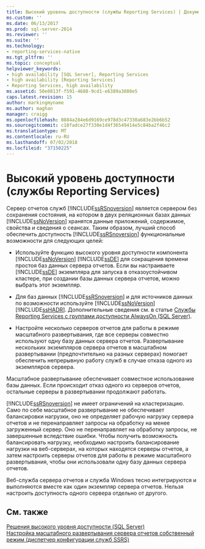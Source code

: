 ```yaml
---
title: Высокий уровень доступности (службы Reporting Services) | Документация Майкрософт
ms.custom: ''
ms.date: 06/13/2017
ms.prod: sql-server-2014
ms.reviewer: ''
ms.suite: ''
ms.technology:
- reporting-services-native
ms.tgt_pltfrm: ''
ms.topic: conceptual
helpviewer_keywords:
- high availability [SQL Server], Reporting Services
- high availability [Reporting Services]
- Reporting Services, high availability
ms.assetid: 50e0813f-f591-4688-9cd1-e6389a3808e5
caps.latest.revision: 15
author: markingmyname
ms.author: maghan
manager: craigg
ms.openlocfilehash: 0884a284e6d9169ce978d3c47330a683e2bb6b52
ms.sourcegitcommit: c18fadce27f330e1d4f36549414e5c84ba2f46c2
ms.translationtype: MT
ms.contentlocale: ru-RU
ms.lasthandoff: 07/02/2018
ms.locfileid: "37150225"
---
```

# <a name="high-availability-reporting-services"></a>Высокий уровень доступности (службы Reporting Services)
  Сервер отчетов служб [!INCLUDE[ssRSnoversion](../includes/ssrsnoversion-md.md)] является сервером без сохранения состояния, на котором в двух реляционных базах данных [!INCLUDE[ssNoVersion](../includes/ssnoversion-md.md)] хранятся данные приложений, содержимое, свойства и сведения о сеансах. Таким образом, лучший способ обеспечить доступность [!INCLUDE[ssRSnoversion](../includes/ssrsnoversion-md.md)] функциональные возможности для следующих целей:  
  
-   Используйте функцию высокого уровня доступности компонента [!INCLUDE[ssNoVersion](../includes/ssnoversion-md.md)] [!INCLUDE[ssDE](../includes/ssde-md.md)] для сокращения времени простоя баз данных сервера отчетов. Если вы настраиваете [!INCLUDE[ssDE](../includes/ssde-md.md)] экземпляра для запуска в отказоустойчивом кластере, при создании базы данных сервера отчетов, можно выбрать этот экземпляр.  
  
-   Для баз данных [!INCLUDE[ssRSnoversion](../includes/ssrsnoversion-md.md)] и для источников данных по возможности используйте [!INCLUDE[ssNoVersion](../includes/ssnoversion-md.md)] [!INCLUDE[ssHADR](../includes/sshadr-md.md)]. Дополнительные сведения см. в статье [Службы Reporting Services с группами доступности AlwaysOn (SQL Server)](../database-engine/availability-groups/windows/reporting-services-with-always-on-availability-groups-sql-server.md).  
  
-   Настройте несколько серверов отчетов для работы в режиме масштабного развертывания, где все серверы совместно используют одну базу данных сервера отчетов. Развертывание нескольких экземпляров сервера отчетов в масштабном развертывании (предпочтительно на разных серверах) помогает обеспечить непрерывную работу служб в случае отказа одного из экземпляров сервера.  
  
 Масштабное развертывание обеспечивает совместное использование базы данных. Если происходит отказ одного из серверов отчетов, остальные серверы в развертывании продолжают работать.  
  
 [!INCLUDE[ssRSnoversion](../includes/ssrsnoversion-md.md)] не имеет ограничений на кластеризацию. Само по себе масштабное развертывание не обеспечивает балансировки нагрузки, оно не определяет рабочую нагрузку сервера отчетов и не перенаправляет запросы на обработку на менее загруженный сервер. Оно не перенаправляет на обработку запросы, не завершенные вследствие ошибки. Чтобы получить возможность балансировать нагрузку, необходимо настроить балансирование нагрузки на веб-серверах, на которых находятся серверы отчетов, а затем настроить серверы отчетов для работы в режиме масштабного развертывания, чтобы они использовали одну базу данных сервера отчетов.  
  
 Веб-служба сервера отчетов и служба Windows тесно интегрируются и выполняются вместе как один экземпляр сервера отчетов. Нельзя настроить доступность одного сервера отдельно от другого.  
  
## <a name="see-also"></a>См. также  
 [Решения высокого уровня доступности (SQL Server)](../sql-server/failover-clusters/high-availability-solutions-sql-server.md)   
 [Настройка масштабного развертывания сервера отчетов собственный режим &#40;диспетчер конфигурации служб SSRS&#41;](install-windows/configure-a-native-mode-report-server-scale-out-deployment.md)  
  
  
